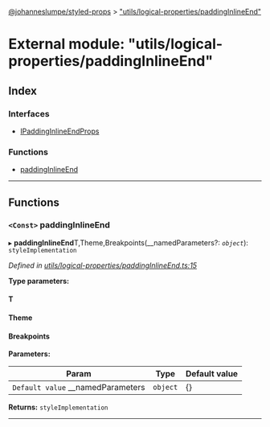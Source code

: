 [@johanneslumpe/styled-props](../README.md) > ["utils/logical-properties/paddingInlineEnd"](../modules/_utils_logical_properties_paddinginlineend_.md)

# External module: "utils/logical-properties/paddingInlineEnd"

## Index

### Interfaces

* [IPaddingInlineEndProps](../interfaces/_utils_logical_properties_paddinginlineend_.ipaddinginlineendprops.md)

### Functions

* [paddingInlineEnd](_utils_logical_properties_paddinginlineend_.md#paddinginlineend)

---

## Functions

<a id="paddinginlineend"></a>

### `<Const>` paddingInlineEnd

▸ **paddingInlineEnd**T,Theme,Breakpoints(__namedParameters?: *`object`*): `styleImplementation`

*Defined in [utils/logical-properties/paddingInlineEnd.ts:15](https://github.com/johanneslumpe/styled-props/blob/3abf398/src/utils/logical-properties/paddingInlineEnd.ts#L15)*

**Type parameters:**

#### T 
#### Theme 
#### Breakpoints 
**Parameters:**

| Param | Type | Default value |
| ------ | ------ | ------ |
| `Default value` __namedParameters | `object` |  {} |

**Returns:** `styleImplementation`

___

